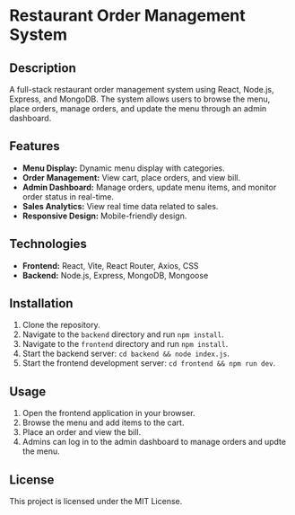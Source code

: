 # Restaurant Order Management System

## Description

A full-stack restaurant order management system using React, Node.js, Express, and MongoDB. The system allows users to browse the menu, place orders, manage orders, and update the menu through an admin dashboard.

## Features

- **Menu Display:** Dynamic menu display with categories.
- **Order Management:** View cart, place orders, and view bill.
- **Admin Dashboard:** Manage orders, update menu items, and monitor order status in real-time.
- **Sales Analytics:** View real time data related to sales.
- **Responsive Design:** Mobile-friendly design.

## Technologies

- **Frontend:** React, Vite, React Router, Axios, CSS
- **Backend:** Node.js, Express, MongoDB, Mongoose

## Installation

1. Clone the repository.
2. Navigate to the `backend` directory and run `npm install`.
3. Navigate to the `frontend` directory and run `npm install`.
4. Start the backend server: `cd backend && node index.js`.
5. Start the frontend development server: `cd frontend && npm run dev`.

## Usage

1. Open the frontend application in your browser.
2. Browse the menu and add items to the cart.
3. Place an order and view the bill.
4. Admins can log in to the admin dashboard to manage orders and updte the menu.

## License

This project is licensed under the MIT License.
